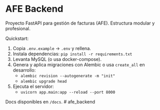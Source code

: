 # AFE Backend

Proyecto FastAPI para gestión de facturas (AFE). Estructura modular y profesional.

Quickstart:
1. Copia `.env.example` → `.env` y rellena.
2. Instala dependencias: `pip install -r requirements.txt`
3. Levanta MySQL (o usa docker-compose).
4. Genera y aplica migraciones con Alembic o usa `create_all` en desarrollo:
   - `alembic revision --autogenerate -m "init"`
   - `alembic upgrade head`
5. Ejecuta el servidor:
   - `uvicorn app.main:app --reload --port 8000`

Docs disponibles en `/docs`.
#   a f e _ b a c k e n d  
 